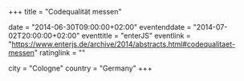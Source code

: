 +++
title = "Codequalität messen"

date = "2014-06-30T09:00:00+02:00"
eventenddate = "2014-07-02T20:00:00+02:00"
eventtitle = "enterJS"
eventlink = "https://www.enterjs.de/archive/2014/abstracts.html#codequalitaet-messen"
ratinglink = ""

city = "Cologne"
country = "Germany"
+++